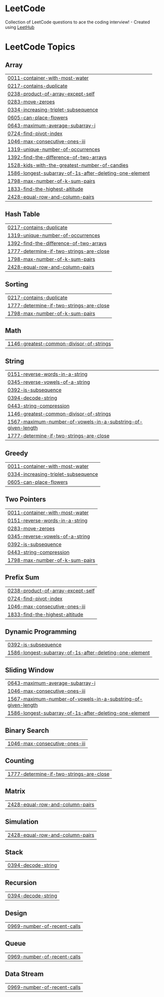 # LeetCode
Collection of LeetCode questions to ace the coding interview! - Created using [LeetHub](https://github.com/QasimWani/LeetHub)

<!---LeetCode Topics Start-->
# LeetCode Topics
## Array
|  |
| ------- |
| [0011-container-with-most-water](https://github.com/ibrahimbayburtlu/LeetCode/tree/master/0011-container-with-most-water) |
| [0217-contains-duplicate](https://github.com/ibrahimbayburtlu/LeetCode/tree/master/0217-contains-duplicate) |
| [0238-product-of-array-except-self](https://github.com/ibrahimbayburtlu/LeetCode/tree/master/0238-product-of-array-except-self) |
| [0283-move-zeroes](https://github.com/ibrahimbayburtlu/LeetCode/tree/master/0283-move-zeroes) |
| [0334-increasing-triplet-subsequence](https://github.com/ibrahimbayburtlu/LeetCode/tree/master/0334-increasing-triplet-subsequence) |
| [0605-can-place-flowers](https://github.com/ibrahimbayburtlu/LeetCode/tree/master/0605-can-place-flowers) |
| [0643-maximum-average-subarray-i](https://github.com/ibrahimbayburtlu/LeetCode/tree/master/0643-maximum-average-subarray-i) |
| [0724-find-pivot-index](https://github.com/ibrahimbayburtlu/LeetCode/tree/master/0724-find-pivot-index) |
| [1046-max-consecutive-ones-iii](https://github.com/ibrahimbayburtlu/LeetCode/tree/master/1046-max-consecutive-ones-iii) |
| [1319-unique-number-of-occurrences](https://github.com/ibrahimbayburtlu/LeetCode/tree/master/1319-unique-number-of-occurrences) |
| [1392-find-the-difference-of-two-arrays](https://github.com/ibrahimbayburtlu/LeetCode/tree/master/1392-find-the-difference-of-two-arrays) |
| [1528-kids-with-the-greatest-number-of-candies](https://github.com/ibrahimbayburtlu/LeetCode/tree/master/1528-kids-with-the-greatest-number-of-candies) |
| [1586-longest-subarray-of-1s-after-deleting-one-element](https://github.com/ibrahimbayburtlu/LeetCode/tree/master/1586-longest-subarray-of-1s-after-deleting-one-element) |
| [1798-max-number-of-k-sum-pairs](https://github.com/ibrahimbayburtlu/LeetCode/tree/master/1798-max-number-of-k-sum-pairs) |
| [1833-find-the-highest-altitude](https://github.com/ibrahimbayburtlu/LeetCode/tree/master/1833-find-the-highest-altitude) |
| [2428-equal-row-and-column-pairs](https://github.com/ibrahimbayburtlu/LeetCode/tree/master/2428-equal-row-and-column-pairs) |
## Hash Table
|  |
| ------- |
| [0217-contains-duplicate](https://github.com/ibrahimbayburtlu/LeetCode/tree/master/0217-contains-duplicate) |
| [1319-unique-number-of-occurrences](https://github.com/ibrahimbayburtlu/LeetCode/tree/master/1319-unique-number-of-occurrences) |
| [1392-find-the-difference-of-two-arrays](https://github.com/ibrahimbayburtlu/LeetCode/tree/master/1392-find-the-difference-of-two-arrays) |
| [1777-determine-if-two-strings-are-close](https://github.com/ibrahimbayburtlu/LeetCode/tree/master/1777-determine-if-two-strings-are-close) |
| [1798-max-number-of-k-sum-pairs](https://github.com/ibrahimbayburtlu/LeetCode/tree/master/1798-max-number-of-k-sum-pairs) |
| [2428-equal-row-and-column-pairs](https://github.com/ibrahimbayburtlu/LeetCode/tree/master/2428-equal-row-and-column-pairs) |
## Sorting
|  |
| ------- |
| [0217-contains-duplicate](https://github.com/ibrahimbayburtlu/LeetCode/tree/master/0217-contains-duplicate) |
| [1777-determine-if-two-strings-are-close](https://github.com/ibrahimbayburtlu/LeetCode/tree/master/1777-determine-if-two-strings-are-close) |
| [1798-max-number-of-k-sum-pairs](https://github.com/ibrahimbayburtlu/LeetCode/tree/master/1798-max-number-of-k-sum-pairs) |
## Math
|  |
| ------- |
| [1146-greatest-common-divisor-of-strings](https://github.com/ibrahimbayburtlu/LeetCode/tree/master/1146-greatest-common-divisor-of-strings) |
## String
|  |
| ------- |
| [0151-reverse-words-in-a-string](https://github.com/ibrahimbayburtlu/LeetCode/tree/master/0151-reverse-words-in-a-string) |
| [0345-reverse-vowels-of-a-string](https://github.com/ibrahimbayburtlu/LeetCode/tree/master/0345-reverse-vowels-of-a-string) |
| [0392-is-subsequence](https://github.com/ibrahimbayburtlu/LeetCode/tree/master/0392-is-subsequence) |
| [0394-decode-string](https://github.com/ibrahimbayburtlu/LeetCode/tree/master/0394-decode-string) |
| [0443-string-compression](https://github.com/ibrahimbayburtlu/LeetCode/tree/master/0443-string-compression) |
| [1146-greatest-common-divisor-of-strings](https://github.com/ibrahimbayburtlu/LeetCode/tree/master/1146-greatest-common-divisor-of-strings) |
| [1567-maximum-number-of-vowels-in-a-substring-of-given-length](https://github.com/ibrahimbayburtlu/LeetCode/tree/master/1567-maximum-number-of-vowels-in-a-substring-of-given-length) |
| [1777-determine-if-two-strings-are-close](https://github.com/ibrahimbayburtlu/LeetCode/tree/master/1777-determine-if-two-strings-are-close) |
## Greedy
|  |
| ------- |
| [0011-container-with-most-water](https://github.com/ibrahimbayburtlu/LeetCode/tree/master/0011-container-with-most-water) |
| [0334-increasing-triplet-subsequence](https://github.com/ibrahimbayburtlu/LeetCode/tree/master/0334-increasing-triplet-subsequence) |
| [0605-can-place-flowers](https://github.com/ibrahimbayburtlu/LeetCode/tree/master/0605-can-place-flowers) |
## Two Pointers
|  |
| ------- |
| [0011-container-with-most-water](https://github.com/ibrahimbayburtlu/LeetCode/tree/master/0011-container-with-most-water) |
| [0151-reverse-words-in-a-string](https://github.com/ibrahimbayburtlu/LeetCode/tree/master/0151-reverse-words-in-a-string) |
| [0283-move-zeroes](https://github.com/ibrahimbayburtlu/LeetCode/tree/master/0283-move-zeroes) |
| [0345-reverse-vowels-of-a-string](https://github.com/ibrahimbayburtlu/LeetCode/tree/master/0345-reverse-vowels-of-a-string) |
| [0392-is-subsequence](https://github.com/ibrahimbayburtlu/LeetCode/tree/master/0392-is-subsequence) |
| [0443-string-compression](https://github.com/ibrahimbayburtlu/LeetCode/tree/master/0443-string-compression) |
| [1798-max-number-of-k-sum-pairs](https://github.com/ibrahimbayburtlu/LeetCode/tree/master/1798-max-number-of-k-sum-pairs) |
## Prefix Sum
|  |
| ------- |
| [0238-product-of-array-except-self](https://github.com/ibrahimbayburtlu/LeetCode/tree/master/0238-product-of-array-except-self) |
| [0724-find-pivot-index](https://github.com/ibrahimbayburtlu/LeetCode/tree/master/0724-find-pivot-index) |
| [1046-max-consecutive-ones-iii](https://github.com/ibrahimbayburtlu/LeetCode/tree/master/1046-max-consecutive-ones-iii) |
| [1833-find-the-highest-altitude](https://github.com/ibrahimbayburtlu/LeetCode/tree/master/1833-find-the-highest-altitude) |
## Dynamic Programming
|  |
| ------- |
| [0392-is-subsequence](https://github.com/ibrahimbayburtlu/LeetCode/tree/master/0392-is-subsequence) |
| [1586-longest-subarray-of-1s-after-deleting-one-element](https://github.com/ibrahimbayburtlu/LeetCode/tree/master/1586-longest-subarray-of-1s-after-deleting-one-element) |
## Sliding Window
|  |
| ------- |
| [0643-maximum-average-subarray-i](https://github.com/ibrahimbayburtlu/LeetCode/tree/master/0643-maximum-average-subarray-i) |
| [1046-max-consecutive-ones-iii](https://github.com/ibrahimbayburtlu/LeetCode/tree/master/1046-max-consecutive-ones-iii) |
| [1567-maximum-number-of-vowels-in-a-substring-of-given-length](https://github.com/ibrahimbayburtlu/LeetCode/tree/master/1567-maximum-number-of-vowels-in-a-substring-of-given-length) |
| [1586-longest-subarray-of-1s-after-deleting-one-element](https://github.com/ibrahimbayburtlu/LeetCode/tree/master/1586-longest-subarray-of-1s-after-deleting-one-element) |
## Binary Search
|  |
| ------- |
| [1046-max-consecutive-ones-iii](https://github.com/ibrahimbayburtlu/LeetCode/tree/master/1046-max-consecutive-ones-iii) |
## Counting
|  |
| ------- |
| [1777-determine-if-two-strings-are-close](https://github.com/ibrahimbayburtlu/LeetCode/tree/master/1777-determine-if-two-strings-are-close) |
## Matrix
|  |
| ------- |
| [2428-equal-row-and-column-pairs](https://github.com/ibrahimbayburtlu/LeetCode/tree/master/2428-equal-row-and-column-pairs) |
## Simulation
|  |
| ------- |
| [2428-equal-row-and-column-pairs](https://github.com/ibrahimbayburtlu/LeetCode/tree/master/2428-equal-row-and-column-pairs) |
## Stack
|  |
| ------- |
| [0394-decode-string](https://github.com/ibrahimbayburtlu/LeetCode/tree/master/0394-decode-string) |
## Recursion
|  |
| ------- |
| [0394-decode-string](https://github.com/ibrahimbayburtlu/LeetCode/tree/master/0394-decode-string) |
## Design
|  |
| ------- |
| [0969-number-of-recent-calls](https://github.com/ibrahimbayburtlu/LeetCode/tree/master/0969-number-of-recent-calls) |
## Queue
|  |
| ------- |
| [0969-number-of-recent-calls](https://github.com/ibrahimbayburtlu/LeetCode/tree/master/0969-number-of-recent-calls) |
## Data Stream
|  |
| ------- |
| [0969-number-of-recent-calls](https://github.com/ibrahimbayburtlu/LeetCode/tree/master/0969-number-of-recent-calls) |
<!---LeetCode Topics End-->